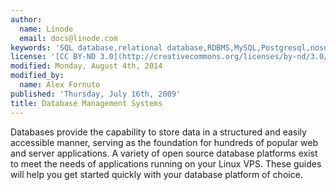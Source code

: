 ```yaml
---
author:
  name: Linode
  email: docs@linode.com
keywords: 'SQL database,relational database,RDBMS,MySQL,Postgresql,nosql,mongodb,couchdb,'
license: '[CC BY-ND 3.0](http://creativecommons.org/licenses/by-nd/3.0/us/)'
modified: Monday, August 4th, 2014
modified_by:
  name: Alex Fornuto
published: 'Thursday, July 16th, 2009'
title: Database Management Systems
---
```


Databases provide the capability to store data in a structured and easily accessible manner, serving as the foundation for hundreds of popular web and server applications. A variety of open source database platforms exist to meet the needs of applications running on your Linux VPS. These guides will help you get started quickly with your database platform of choice.
